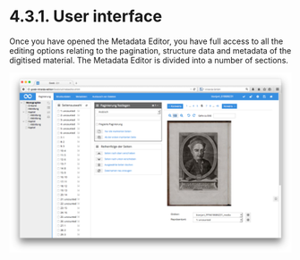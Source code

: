 # 4.3.1. User interface

Once you have opened the Metadata Editor, you have full access to all the editing options relating to the pagination, structure data and metadata of the digitised material. The Metadata Editor is divided into a number of sections.

![The different sections making up the Metadata Editor](../../../.gitbook/assets/37d.png)

